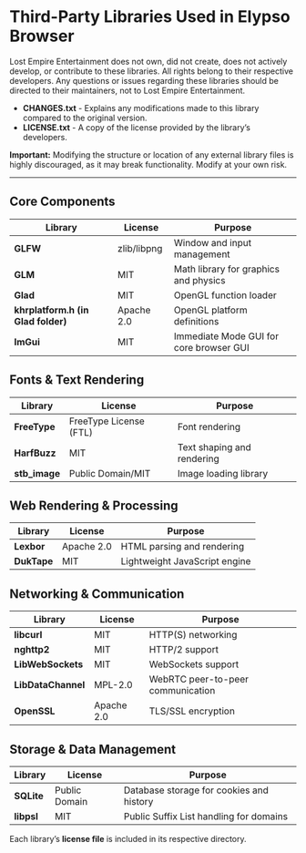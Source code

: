 # Third-Party Libraries Used in Elypso Browser

Lost Empire Entertainment does not own, did not create, does not actively develop, or contribute to these libraries. All rights belong to their respective developers. Any questions or issues regarding these libraries should be directed to their maintainers, not to Lost Empire Entertainment.

- **CHANGES.txt** - Explains any modifications made to this library compared to the original version.
- **LICENSE.txt** - A copy of the license provided by the library’s developers.

**Important:** Modifying the structure or location of any external library files is highly discouraged, as it may break functionality. Modify at your own risk.

---

## Core Components
| Library         | License         | Purpose |
|----------------|----------------|---------|
| **GLFW**       | zlib/libpng     | Window and input management |
| **GLM**        | MIT             | Math library for graphics and physics |
| **Glad**       | MIT             | OpenGL function loader |
| **khrplatform.h (in Glad folder)** | Apache 2.0 | OpenGL platform definitions |
| **ImGui**      | MIT             | Immediate Mode GUI for core browser GUI |

## Fonts & Text Rendering
| Library        | License                  | Purpose |
|---------------|--------------------------|---------|
| **FreeType**  | FreeType License (FTL)   | Font rendering |
| **HarfBuzz**  | MIT                      | Text shaping and rendering |
| **stb_image** | Public Domain/MIT        | Image loading library |

## Web Rendering & Processing
| Library         | License     | Purpose |
|----------------|------------|---------|
| **Lexbor**     | Apache 2.0  | HTML parsing and rendering |
| **DukTape**    | MIT         | Lightweight JavaScript engine |

## Networking & Communication
| Library           | License      | Purpose |
|------------------|-------------|---------|
| **libcurl**      | MIT         | HTTP(S) networking |
| **nghttp2**      | MIT         | HTTP/2 support |
| **LibWebSockets**| MIT         | WebSockets support |
| **LibDataChannel** | MPL-2.0   | WebRTC peer-to-peer communication |
| **OpenSSL**      | Apache 2.0  | TLS/SSL encryption |

## Storage & Data Management
| Library     | License       | Purpose |
|------------|--------------|---------|
| **SQLite** | Public Domain | Database storage for cookies and history |
| **libpsl** | MIT          | Public Suffix List handling for domains |

Each library’s **license file** is included in its respective directory.
